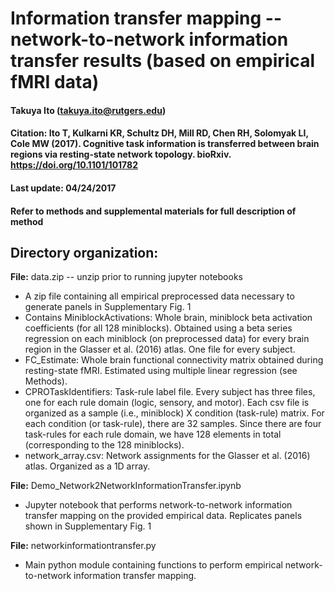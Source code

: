 # Information transfer mapping -- network-to-network information transfer results (based on empirical fMRI data)

#### Takuya Ito (takuya.ito@rutgers.edu)
#### Citation: Ito T, Kulkarni KR, Schultz DH, Mill RD, Chen RH, Solomyak LI, Cole MW (2017). Cognitive task information is transferred between brain regions via resting-state network topology. bioRxiv. https://doi.org/10.1101/101782
#### Last update: 04/24/2017
#### Refer to methods and supplemental materials for full description of method

## Directory organization:
**File:** data.zip -- unzip prior to running jupyter notebooks
* A zip file containing all empirical preprocessed data necessary to generate panels in Supplementary Fig. 1
* Contains MiniblockActivations: Whole brain, miniblock beta activation coefficients (for all 128 miniblocks). Obtained using a beta series regression on each miniblock (on preprocessed data) for every brain region in the Glasser et al. (2016) atlas. One file for every subject.
* FC_Estimate: Whole brain functional connectivity matrix obtained during resting-state fMRI. Estimated using multiple linear regression (see Methods).
* CPROTaskIdentifiers: Task-rule label file. Every subject has three files, one for each rule domain (logic, sensory, and motor). Each csv file is organized as a sample (i.e., miniblock) X condition (task-rule) matrix. For each condition (or task-rule), there are 32 samples. Since there are four task-rules for each rule domain, we have 128 elements in total (corresponding to the 128 miniblocks).
* network_array.csv: Network assignments for the Glasser et al. (2016) atlas. Organized as a 1D array.

**File:** Demo_Network2NetworkInformationTransfer.ipynb
* Jupyter notebook that performs network-to-network information transfer mapping on the provided empirical data. Replicates panels shown in Supplementary Fig. 1

**File:** networkinformationtransfer.py
* Main python module containing functions to perform empirical network-to-network information transfer mapping.

